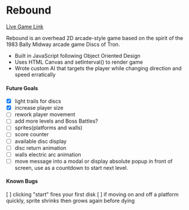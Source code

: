 # Rebound

[Live Game Link][gh-pages]

[gh-pages]: https://cssimms.github.io/rebound

Rebound is an overhead 2D arcade-style game based on the spirit of the 1983 Bally Midway arcade game Discs of Tron.  

* Built in JavaScript following Object Oriented Design
* Uses HTML Canvas and setInterval() to render game
* Wrote custom AI that targets the player while changing direction and speed erratically

#### Future Goals
- [x] light trails for discs
- [x] increase player size
- [ ] rework player movement
- [ ] add more levels and Boss Battles?
- [ ] sprites(platforms and walls)
- [ ] score counter
- [ ] available disc display
- [ ] disc return animation
- [ ] walls electric arc animation
- [ ] move message into a modal or display absolute popup in front of screen, use as a countdown to start next level.

#### Known Bugs 
  [ ] clicking "start" fires your first disk
  [ ] if moving on and off a platform quickly, sprite shrinks then grows again before dying

